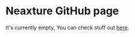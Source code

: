 # Neaxture GitHub page
It's currently empty, You can check stuff out [here](https://avaxarxapaxa.github.io/).
